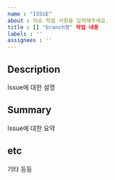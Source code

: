 ```yaml
---
name : "ISSUE"
about : 이슈 작업 사항을 입력해주세요.
title : [] "branch명" 작업 내용
labels : ''
assignees : ''
---
```


## Description
Issue에 대한 설명

## Summary
Issue에 대한 요약

## etc
기타 등등
